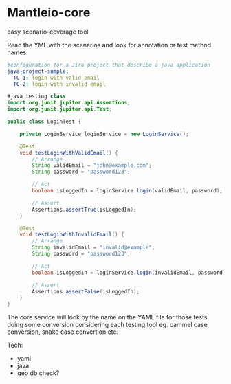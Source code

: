 # Mantleio-core
easy scenario-coverage tool

Read the YML with the scenarios and look for annotation or test method names.

```yaml
#configuration for a Jira project that describe a java application
java-project-sample:
  TC-1: login with valid email
  TC-2: login with invalid email 
```

```java
#java testing class
import org.junit.jupiter.api.Assertions;
import org.junit.jupiter.api.Test;

public class LoginTest {

    private LoginService loginService = new LoginService();

    @Test
    void testLoginWithValidEmail() {
        // Arrange
        String validEmail = "john@example.com";
        String password = "password123";

        // Act
        boolean isLoggedIn = loginService.login(validEmail, password);

        // Assert
        Assertions.assertTrue(isLoggedIn);
    }

    @Test
    void testLoginWithInvalidEmail() {
        // Arrange
        String invalidEmail = "invalid@example";
        String password = "password123";

        // Act
        boolean isLoggedIn = loginService.login(invalidEmail, password);

        // Assert
        Assertions.assertFalse(isLoggedIn);
    }
}
```

The core service will look by the name on the YAML file for those tests doing some conversion considering each testing tool eg. cammel case conversion, snake case convertion etc.

Tech:
- yaml
- java
- geo db check?
